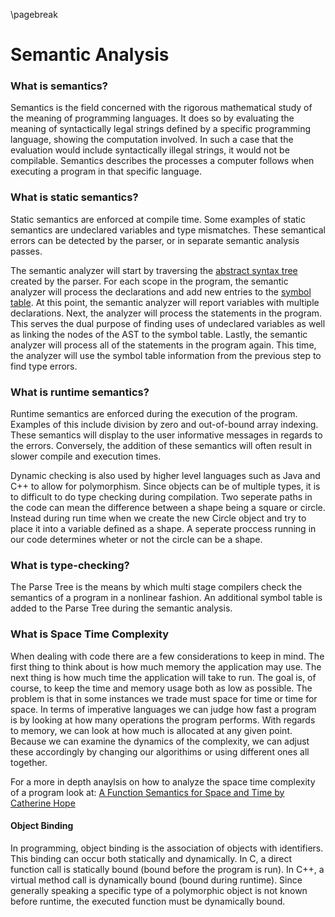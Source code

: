 
\pagebreak

<!---
DO NOT REMOVE THIS COMMENT OR TOPICS LISTED HERE.

This section should cover these topics.
It need not be in this order.

Indicate coverage of topics by copying topic lines verbatim into a comment adjacent to the relevant text.
Covered topics appear twice in a file: here and adjacent to the relevant text.
Uncovered topics appear only once in a file (in this comment).

This command checks whether topic lines appear only once in a file.

    ./check.sh uncovered

TOPICS:

4.1 Overview
4.1.1 Relation to Parse Tree
4.1.1.1 Input from Parser
4.1.1.2 Adds Semantic Information to Parse Tree
4.1.2 Output to Code Generation Phase
4.2 Process
4.2.1 Type Checking
4.2.1.1 Verify Type Constraints
4.2.1.2 Static Checking
4.2.1.2.1 Done at Compile Time
4.2.1.2.2 Dynamic Checking Done at Runtime
4.2.1.2.3 Example Languages
4.2.1.2.3.1 Ada
4.2.1.2.3.2 C++
4.2.1.2.3.3 Java
4.2.1.3 Type Safety
4.2.1.4 Types Specified by the Language Specification
4.2.2 Object Binding
4.2.2.1 Associates Variable with its Definition
4.2.2.2 Resolve Object References
4.2.3 Assignment Operations
4.2.3.1 Data Flow Analysis
4.2.3.2 Definite Assignment Analysis
4.2.3.2.1 Ensures Variable are Assigned Before Used
4.2.3.2.2 Allows Potential Optimization
4.2.4 Produce Errors/Warnings
4.3 Time/Space Complexity

-->


Semantic Analysis
=================

### What is semantics?
<!---
4.1 Overview
-->

Semantics is the field concerned with the rigorous mathematical study of the meaning of programming languages.
It does so by evaluating the meaning of syntactically legal strings defined by a specific programming language, showing the computation involved.
In such a case that the evaluation would include syntactically illegal strings, it would not be compilable.
Semantics describes the processes a computer follows when executing a program in that specific language.

### What is static semantics?

<!--
4.2.1.2 Static Checking
4.2.1.2.1 Done at Compile Time
-->

Static semantics are enforced at compile time.
Some examples of static semantics are undeclared variables and type mismatches.
These semantical errors can be detected by the parser, or in separate semantic analysis passes.


The semantic analyzer will start by traversing the [abstract syntax tree](#what-is-an-abstract-syntax-tree) created by the parser.
For each scope in the program, the semantic analyzer will process the declarations and add new entries to the [symbol table](#abstract-syntax-trees-and-symbol-tables). <!-- no symbol table section yet -->
At this point, the semantic analyzer will report variables with multiple declarations.
Next, the analyzer will process the statements in the program.
This serves the dual purpose of finding uses of undeclared variables as well as linking the nodes of the AST to the symbol table.
Lastly, the semantic analyzer will process all of the statements in the program again.
This time, the analyzer will use the symbol table information from the previous step to find type errors.



### What is runtime semantics?

<!--
4.2.1.2.2 Dynamic Checking Done at Runtime
-->

Runtime semantics are enforced during the execution of the program.
Examples of this include division by zero and out-of-bound array indexing.
These semantics will display to the user informative messages in regards to the errors.
Conversely, the addition of these semantics will often result in slower compile and execution times.

Dynamic checking is also used by higher level languages such as Java and C++ to allow for polymorphism.
Since objects can be of multiple types, it is to difficult to do type checking during compilation.
Two seperate paths in the code can mean the difference between a shape being a square or circle.
Instead during run time when we create the new Circle object and try to place it into a variable defined as a shape.
A seperate proccess running in our code determines wheter or not the circle can be a shape.

### What is type-checking?
<!---
4.1.1 Relation to Parse Tree
-->

The Parse Tree is the means by which multi stage compilers check the semantics of a program in a nonlinear fashion.
An additional symbol table is added to the Parse Tree during the semantic analysis.

### What is Space Time Complexity
<!--
4.3 Time/Space Complexity
-->
When dealing with code there are a few considerations to keep in mind.
The first thing to think about is how much memory the application may use.
The next thing is how much time the application will take to run.
The goal is, of course, to keep the time and memory usage both as low as possible.
The problem is that in some instances we trade must space for time or time for space.
In terms of imperative languages we can judge how fast a program is by looking at how many operations the program performs.
With regards to memory, we can look at how much is allocated at any given point.
Because we can examine the dynamics of the complexity, we can adjust these accordingly by changing our algorithims or using different ones all together.

For a more in depth anaylsis on how to analyze the space time complexity of a program look at:
[A Function Semantics for Space and Time by Catherine Hope](http://www.cs.nott.ac.uk/Research/fop/hope-thesis.pdf)

#### Object Binding
<!--
4.2.2 Object Binding
4.2.2.1 Associates Variable with its Definition
4.2.2.2 Resolve Object References
-->

In programming, object binding is the association of objects with identifiers.
This binding can occur both statically and dynamically.
In C, a direct function call is statically bound (bound before the program is run).
In C++, a virtual method call is dynamically bound (bound during runtime).
Since generally speaking a specific type of a polymorphic object is not known before runtime, the executed function must be dynamically bound.

<!-- late binding vs dynamic dispatch?
-->